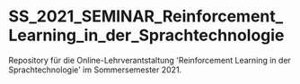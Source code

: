 # SS_2021_SEMINAR_Reinforcement_Learning_in_der_Sprachtechnologie
Repository für die Online-Lehrverantstaltung 'Reinforcement Learning in der Sprachtechnologie' im Sommersemester 2021.
